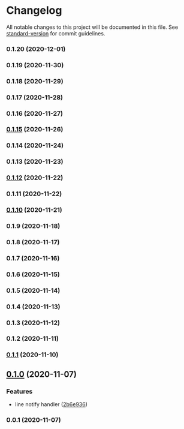 # Changelog

All notable changes to this project will be documented in this file. See [standard-version](https://github.com/conventional-changelog/standard-version) for commit guidelines.

### 0.1.20 (2020-12-01)

### 0.1.19 (2020-11-30)

### 0.1.18 (2020-11-29)

### 0.1.17 (2020-11-28)

### 0.1.16 (2020-11-27)

### [0.1.15](https://github.com/guan840912/cdk-events-notify/compare/v0.1.14...v0.1.15) (2020-11-26)

### 0.1.14 (2020-11-24)

### 0.1.13 (2020-11-23)

### [0.1.12](https://github.com/guan840912/cdk-events-notify/compare/v0.1.11...v0.1.12) (2020-11-22)

### 0.1.11 (2020-11-22)

### [0.1.10](https://github.com/guan840912/cdk-events-notify/compare/v0.1.9...v0.1.10) (2020-11-21)

### 0.1.9 (2020-11-18)

### 0.1.8 (2020-11-17)

### 0.1.7 (2020-11-16)

### 0.1.6 (2020-11-15)

### 0.1.5 (2020-11-14)

### 0.1.4 (2020-11-13)

### 0.1.3 (2020-11-12)

### 0.1.2 (2020-11-11)

### [0.1.1](https://github.com/guan840912/cdk-events-notify/compare/v0.1.0...v0.1.1) (2020-11-10)

## [0.1.0](https://github.com/guan840912/cdk-events-notify/compare/v0.0.1...v0.1.0) (2020-11-07)


### Features

* line notify handler ([2b6e936](https://github.com/guan840912/cdk-events-notify/commit/2b6e9366291723f2dd4da87092806ac475945e33))

### 0.0.1 (2020-11-07)
